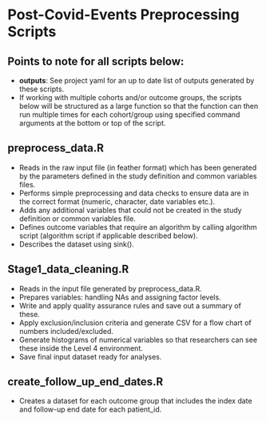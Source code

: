# Post-Covid-Events Preprocessing Scripts

## Points to note for all scripts below:
* **outputs**: See project yaml for an up to date list of outputs generated by these scripts. 
* If working with multiple cohorts and/or outcome groups, the scripts below will be structured as a large function so that the function can then run multiple times for each cohort/group using specified command arguments at the bottom or top of the script. 

## preprocess_data.R

* Reads in the raw input file (in feather format) which has been generated by the parameters defined in the study definition and common variables files. 
* Performs simple preprocessing and data checks to ensure data are in the correct format (numeric, character, date variables etc.).
* Adds any additional variables that could not be created in the study definition or common variables file.
* Defines outcome variables that require an algorithm by calling algorithm script (algorithm script if applicable described below). 
* Describes the dataset using sink().

## Stage1_data_cleaning.R

* Reads in the input file generated by preprocess_data.R.
* Prepares variables: handling NAs and assigning factor levels. 
* Write and apply quality assurance rules and save out a summary of these. 
* Apply exclusion/inclusion criteria and generate CSV for a flow chart of numbers included/excluded.
* Generate histograms of numerical variables so that researchers can see these inside the Level 4 environment.
* Save final input dataset ready for analyses. 

## create_follow_up_end_dates.R 

* Creates a dataset for each outcome group that includes the index date and follow-up end date for each patient_id. 